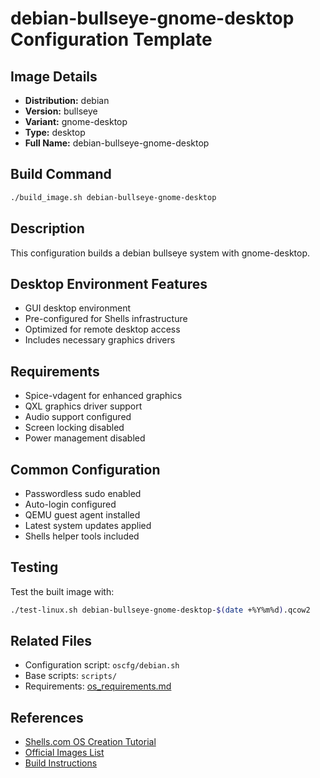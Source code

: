 # debian-bullseye-gnome-desktop Configuration Template

## Image Details
- **Distribution:** debian
- **Version:** bullseye
- **Variant:** gnome-desktop
- **Type:** desktop
- **Full Name:** debian-bullseye-gnome-desktop

## Build Command
```bash
./build_image.sh debian-bullseye-gnome-desktop
```

## Description
This configuration builds a debian bullseye system with gnome-desktop.

## Desktop Environment Features
- GUI desktop environment
- Pre-configured for Shells infrastructure
- Optimized for remote desktop access
- Includes necessary graphics drivers

## Requirements
- Spice-vdagent for enhanced graphics
- QXL graphics driver support
- Audio support configured
- Screen locking disabled
- Power management disabled

## Common Configuration
- Passwordless sudo enabled
- Auto-login configured
- QEMU guest agent installed
- Latest system updates applied
- Shells helper tools included

## Testing
Test the built image with:
```bash
./test-linux.sh debian-bullseye-gnome-desktop-$(date +%Y%m%d).qcow2
```

## Related Files
- Configuration script: `oscfg/debian.sh`
- Base scripts: `scripts/`
- Requirements: [os_requirements.md](../os_requirements.md)

## References
- [Shells.com OS Creation Tutorial](../docs/shells-os-creation-tutorial.md)
- [Official Images List](../official_images.txt)
- [Build Instructions](../README.md)
